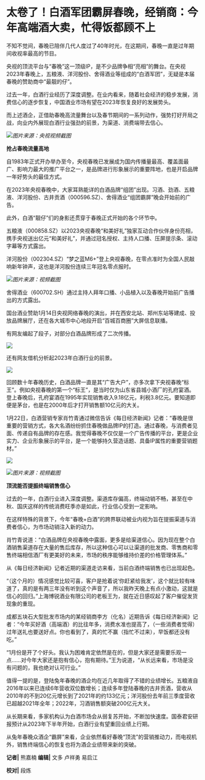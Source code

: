 # 太卷了！白酒军团霸屏春晚，经销商：今年高端酒大卖，忙得饭都顾不上

不知不觉间，春晚已陪伴几代人度过了40年时光，在这期间，春晚一直是过年期间收视率最高的节目。

央视的顶流平台与“春晚”这一顶级IP，是不少品牌争相“亮相”的舞台。在央视2023年春晚上，五粮液、洋河股份、舍得酒业等组成的“白酒军团”，无疑是本届春晚的赞助商中“最靓的仔”。

过去一年，白酒行业经历了深度调整。在业内看来，随着社会经济的稳步发展，消费信心的逐步恢复，中国酒业市场有望在2023年恢复良好的发展势头。

而上述酒企，正借助春晚高流量舞台以及春节期间的一系列动作，强势打好开局之战，向业内外展现白酒行业强劲的前景，为渠道、消费端带去信心。

![](https://inews.gtimg.com/newsapp_bt/0/15623476974/1000)_图片来源：央视视频截图_

**抢占春晚流量高地**

自1983年正式开办举办至今，央视春晚已发展成为国内传播量最高、覆盖面最广、影响力最大的推广平台之一，是品牌进行形象展示的重要阵地，也是开启品牌一年好势头的最佳方式。

在2023年央视春晚中，大家耳熟能详的白酒品牌“组团”出现。习酒、劲酒、五粮液、洋河股份、古井贡酒（000596.SZ）、舍得酒业“组团霸屏”晚会开始前的广告。

此外，白酒“靓仔”们的身影还贯穿于春晚正式开始的各个环节中。

五粮液（000858.SZ）以2023央视春晚“和美好礼”独家互动合作伙伴身份亮相，携手央视送出亿元“和美好礼”，并通过冠名授权、主持人口播、压屏提示条、滚动字幕等方式露出。

洋河股份（002304.SZ）“梦之蓝M6+”登上央视春晚，在零点准时为全国人民敲响新年钟声，这也是洋河股份连续三年冠名零点报时。

![](https://inews.gtimg.com/newsapp_bt/0/15623477007/1000)_图片来源：视频截图_

舍得酒业（600702.SH）通过主持人拜年口播、小品植入以及春晚开始前广告播出的方式露出。

国台酒业赞助1月14日央视网络春晚的演出，并在西安北站、郑州东站等建成、投放品牌展厅，还在各大城市中心地段开启“百城百商圈”大屏信息联播。

有网友编起了段子，对部分白酒品牌形成了二次传播。

![](https://inews.gtimg.com/newsapp_bt/0/15623477008/1000)

还有网友借机分析起2023年白酒行业的前景。

![](https://inews.gtimg.com/newsapp_bt/0/15623477082/1000)

回顾数十年春晚历史，白酒品牌一直是其“广告大户”，亦多次拿下央视春晚“标王”。例如央视春晚的第一个“标王”，是当时仅为山东省县城小酒厂的孔府宴酒。登上春晚后，孔府宴酒在1995年实现销售收入9.18亿元，利税3.8亿元。要知道即便是茅台，也是在2000年后才打开销售额10亿元的大关。

1月22日，白酒营销专家肖竹青通过微信告诉《每日经济新闻》记者：“春晚是很重要的营销方式，各大名酒纷纷抓住春晚做品牌IP的打造。通过春晚，与消费者见面、传递自有品牌的存在感。我觉得春晚不仅仅是一个广告传播的平台，更是企业实力、企业形象展示的平台，是一个能够持久营造话题、具备IP属性的重要营销题材。”

![](https://inews.gtimg.com/newsapp_bt/0/15623477085/1000)

![](https://inews.gtimg.com/newsapp_bt/0/15623477127/1000)_图片来源：视频截图_

**顶流能否提振终端销售信心**

过去的一年，白酒行业进入深度调整。渠道库存偏高，终端动销不畅，甚至在中秋、国庆这样的传统消费旺季亦是如此，行业信心受到一定影响。

在这样特殊的背景下，今年“春晚+白酒”的跨界联动被业内视为旨在提振渠道与消费者信心，为市场动销注入新的动力。

肖竹青说道：“白酒品牌在央视春晚中露面，更多是给渠道信心。因为现在整个白酒销售渠道存在大量的售后库存，所以这种信心可以让渠道的批发商、零售商和零售终端相信酒厂有更美好的未来，市场的秩序能够维持价差的价格管理体系。”

从《每日经济新闻》记者近期的渠道走访来看，当前白酒终端销售也已出现起色。

“（这个月的）情况感觉比较可喜，客户是抢着说‘你赶紧给我发’，这个就比较有味道了，真的是有两三年没有听到这个声音了，所以我昨天晚上有点小激动，这就是信心的回归。”上海博锐酒业有限公司的老板王为，就在近日感叹起了客户催促发货现象的重现。

成都五块石大型批发市场内的某经销商李方（化名）近期告诉《每日经济新闻》记者：“今年买好酒（高端酒）的比往年多，消费水准也提高了，（一些消费者觉得）过年送礼也要送好点。你也看到了，真的忙不赢（指忙不过来），早饭都还没有吃。”

“1月份是开了个好头。我认为困难肯定依然是在的，但是大家还是需要乐观一点……对今年大家还是抱有信心，抱有期待。”王为说道，“从长远来看，市场是没有问题的，我也绝对认可行业。”

值得一提的是，登陆兔年春晚的酒企均在近几年取得了不错的业绩增长。五粮液自2016年以来已连续6年营收双位数增长；连续多年登陆春晚的古井贡酒，营收从2010年的不到20亿元增长到了2021年的约133亿元；洋河股份去年前三季度营收已超越2021年全年；2022年，习酒销售额突破200亿元大关。

从长期来看，多家机构认为白酒市场会从弱复苏开始，不断加快速度。国泰君安研报预计从2023年下半年开始，白酒行业有望重回业绩上行期。

从兔年春晚众酒企“霸屏”来看，企业依然看好春晚“顶流”的营销推动力，而电视机外，销售终端信心的恢复也将为酒企业绩带来新的突破。

**记者|** 熊嘉楠 **编辑|** 文多 卢祥勇 易启江

**校对|** 段炼

